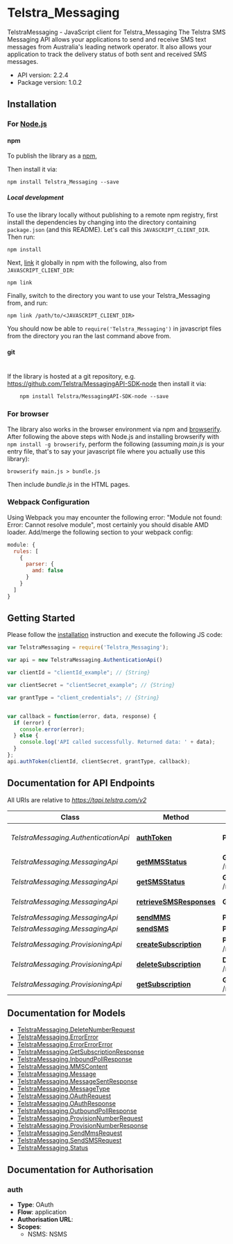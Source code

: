 # Telstra_Messaging

TelstraMessaging - JavaScript client for Telstra_Messaging
 The Telstra SMS Messaging API allows your applications to send and receive SMS text messages from Australia's leading network operator.  It also allows your application to track the delivery status of both sent and received SMS messages. 

- API version: 2.2.4
- Package version: 1.0.2

## Installation

### For [Node.js](https://nodejs.org/)

#### npm

To publish the library as a [npm](https://www.npmjs.com/),

Then install it via:

```shell
npm install Telstra_Messaging --save
```

##### Local development

To use the library locally without publishing to a remote npm registry, first install the dependencies by changing 
into the directory containing `package.json` (and this README). Let's call this `JAVASCRIPT_CLIENT_DIR`. Then run:

```shell
npm install
```

Next, [link](https://docs.npmjs.com/cli/link) it globally in npm with the following, also from `JAVASCRIPT_CLIENT_DIR`:

```shell
npm link
```

Finally, switch to the directory you want to use your Telstra_Messaging from, and run:

```shell
npm link /path/to/<JAVASCRIPT_CLIENT_DIR>
```

You should now be able to `require('Telstra_Messaging')` in javascript files from the directory you ran the last 
command above from.

#### git
#
If the library is hosted at a git repository, e.g.
https://github.com/Telstra/MessagingAPI-SDK-node
then install it via:

```shell
    npm install Telstra/MessagingAPI-SDK-node --save
```

### For browser

The library also works in the browser environment via npm and [browserify](http://browserify.org/). After following
the above steps with Node.js and installing browserify with `npm install -g browserify`,
perform the following (assuming *main.js* is your entry file, that's to say your javascript file where you actually 
use this library):

```shell
browserify main.js > bundle.js
```

Then include *bundle.js* in the HTML pages.

### Webpack Configuration

Using Webpack you may encounter the following error: "Module not found: Error:
Cannot resolve module", most certainly you should disable AMD loader. Add/merge
the following section to your webpack config:

```javascript
module: {
  rules: [
    {
      parser: {
        amd: false
      }
    }
  ]
}
```

## Getting Started

Please follow the [installation](#installation) instruction and execute the following JS code:

```javascript
var TelstraMessaging = require('Telstra_Messaging');

var api = new TelstraMessaging.AuthenticationApi()

var clientId = "clientId_example"; // {String} 

var clientSecret = "clientSecret_example"; // {String} 

var grantType = "client_credentials"; // {String} 


var callback = function(error, data, response) {
  if (error) {
    console.error(error);
  } else {
    console.log('API called successfully. Returned data: ' + data);
  }
};
api.authToken(clientId, clientSecret, grantType, callback);

```

## Documentation for API Endpoints

All URIs are relative to *https://tapi.telstra.com/v2*

Class | Method | HTTP request | Description
------------ | ------------- | ------------- | -------------
*TelstraMessaging.AuthenticationApi* | [**authToken**](docs/AuthenticationApi.md#authToken) | **POST** /oauth/token | Generate authentication token
*TelstraMessaging.MessagingApi* | [**getMMSStatus**](docs/MessagingApi.md#getMMSStatus) | **GET** /messages/mms/{messageid}/status | Get MMS Status
*TelstraMessaging.MessagingApi* | [**getSMSStatus**](docs/MessagingApi.md#getSMSStatus) | **GET** /messages/sms/{messageId}/status | Get SMS Status
*TelstraMessaging.MessagingApi* | [**retrieveSMSResponses**](docs/MessagingApi.md#retrieveSMSResponses) | **GET** /messages/sms | Retrieve SMS Responses
*TelstraMessaging.MessagingApi* | [**sendMMS**](docs/MessagingApi.md#sendMMS) | **POST** /messages/mms | Send MMS
*TelstraMessaging.MessagingApi* | [**sendSMS**](docs/MessagingApi.md#sendSMS) | **POST** /messages/sms | Send SMS
*TelstraMessaging.ProvisioningApi* | [**createSubscription**](docs/ProvisioningApi.md#createSubscription) | **POST** /messages/provisioning/subscriptions | Create Subscription
*TelstraMessaging.ProvisioningApi* | [**deleteSubscription**](docs/ProvisioningApi.md#deleteSubscription) | **DELETE** /messages/provisioning/subscriptions | Delete Subscription
*TelstraMessaging.ProvisioningApi* | [**getSubscription**](docs/ProvisioningApi.md#getSubscription) | **GET** /messages/provisioning/subscriptions | Get Subscription


## Documentation for Models

 - [TelstraMessaging.DeleteNumberRequest](docs/DeleteNumberRequest.md)
 - [TelstraMessaging.ErrorError](docs/ErrorError.md)
 - [TelstraMessaging.ErrorErrorError](docs/ErrorErrorError.md)
 - [TelstraMessaging.GetSubscriptionResponse](docs/GetSubscriptionResponse.md)
 - [TelstraMessaging.InboundPollResponse](docs/InboundPollResponse.md)
 - [TelstraMessaging.MMSContent](docs/MMSContent.md)
 - [TelstraMessaging.Message](docs/Message.md)
 - [TelstraMessaging.MessageSentResponse](docs/MessageSentResponse.md)
 - [TelstraMessaging.MessageType](docs/MessageType.md)
 - [TelstraMessaging.OAuthRequest](docs/OAuthRequest.md)
 - [TelstraMessaging.OAuthResponse](docs/OAuthResponse.md)
 - [TelstraMessaging.OutboundPollResponse](docs/OutboundPollResponse.md)
 - [TelstraMessaging.ProvisionNumberRequest](docs/ProvisionNumberRequest.md)
 - [TelstraMessaging.ProvisionNumberResponse](docs/ProvisionNumberResponse.md)
 - [TelstraMessaging.SendMmsRequest](docs/SendMmsRequest.md)
 - [TelstraMessaging.SendSMSRequest](docs/SendSMSRequest.md)
 - [TelstraMessaging.Status](docs/Status.md)


## Documentation for Authorisation


### auth

- **Type**: OAuth
- **Flow**: application
- **Authorisation URL**: 
- **Scopes**: 
  - NSMS: NSMS


